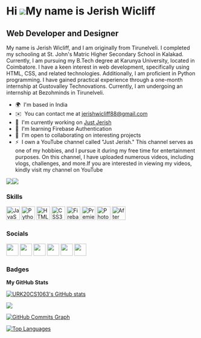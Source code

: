 Hi ![](https://user-images.githubusercontent.com/18350557/176309783-0785949b-9127-417c-8b55-ab5a4333674e.gif)My name is Jerish Wicliff
======================================================================================================================================

Web Developer and Designer
--------------------------

My name is Jerish Wicliff, and I am originally from Tirunelveli. I completed my schooling at St. John's Matric Higher Secondary School in Kalakad. Currently, I am pursuing my B.Tech degree at Karunya University, located in Coimbatore. I have a keen interest in web development, specifically using HTML, CSS, and related technologies. Additionally, I am proficient in Python programming. I have gained practical experience through a one-month internship at Gustovalley Technovations. Currently, I am undergoing an internship at Bezohminds in Tirunelveli.

* 🌍  I'm based in India
* ✉️  You can contact me at [jerishwicliff88@gmail.com](mailto:jerishwicliff88@gmail.com)
* 🚀  I'm currently working on [Just Jerish](http://www.youtube.com/@justjerish1818)
* 🧠  I'm learning Firebase Authentication
* 🤝  I'm open to collaborating on interesting projects
* ⚡  I own a YouTube channel called "Just Jerish." This channel serves as one of my hobbies, and I pursue it during my free time for entertainment purposes. On this channel, I have uploaded numerous videos, including vlogs, challenges, and more.If you are interested in viewing my videos, kindly visit my channel on YouTube

<a href="https://www.github.com/URK20CS1063" target="_blank" rel="noreferrer"><img
src="https://img.shields.io/github/followers/URK20CS1063?logo=github&style=for-the-badge&color=0891b2&labelColor=1c1917" /></a><a href="https://www.twitter.com/jerish__wicliff" target="_blank" rel="noreferrer"><img
src="https://img.shields.io/twitter/follow/jerish__wicliff?logo=twitter&style=for-the-badge&color=0891b2&labelColor=1c1917"
/></a>

### Skills


<p align="left">
<a href="https://developer.mozilla.org/en-US/docs/Web/JavaScript" target="_blank" rel="noreferrer"><img src="https://raw.githubusercontent.com/danielcranney/readme-generator/main/public/icons/skills/javascript-colored.svg" width="36" height="36" alt="JavaScript" /></a>
<a href="https://www.python.org/" target="_blank" rel="noreferrer"><img src="https://raw.githubusercontent.com/danielcranney/readme-generator/main/public/icons/skills/python-colored.svg" width="36" height="36" alt="Python" /></a>
<a href="https://developer.mozilla.org/en-US/docs/Glossary/HTML5" target="_blank" rel="noreferrer"><img src="https://raw.githubusercontent.com/danielcranney/readme-generator/main/public/icons/skills/html5-colored.svg" width="36" height="36" alt="HTML5" /></a>
<a href="https://www.w3.org/TR/CSS/#css" target="_blank" rel="noreferrer"><img src="https://raw.githubusercontent.com/danielcranney/readme-generator/main/public/icons/skills/css3-colored.svg" width="36" height="36" alt="CSS3" /></a>
<a href="https://firebase.google.com/" target="_blank" rel="noreferrer"><img src="https://raw.githubusercontent.com/danielcranney/readme-generator/main/public/icons/skills/firebase-colored.svg" width="36" height="36" alt="Firebase" /></a>
<a href="https://www.adobe.com/uk/products/premiere.html" target="_blank" rel="noreferrer"><img src="https://raw.githubusercontent.com/danielcranney/readme-generator/main/public/icons/skills/premierepro-colored.svg" width="36" height="36" alt="Premiere Pro" /></a>
<a href="https://www.adobe.com/uk/products/photoshop.html" target="_blank" rel="noreferrer"><img src="https://raw.githubusercontent.com/danielcranney/readme-generator/main/public/icons/skills/photoshop-colored.svg" width="36" height="36" alt="Photoshop" /></a>
<a href="https://www.adobe.com/uk/products/aftereffects.html" target="_blank" rel="noreferrer"><img src="https://raw.githubusercontent.com/danielcranney/readme-generator/main/public/icons/skills/aftereffects-colored.svg" width="36" height="36" alt="After Effects" /></a>
</p>


### Socials

<p align="left"> <a href="https://www.facebook.com/jerish.sam" target="_blank" rel="noreferrer"><img src="https://raw.githubusercontent.com/danielcranney/readme-generator/main/public/icons/socials/facebook.svg" width="32" height="32" /></a> <a href="https://www.github.com/URK20CS1063" target="_blank" rel="noreferrer"><img src="https://raw.githubusercontent.com/danielcranney/readme-generator/main/public/icons/socials/github.svg" width="32" height="32" /></a> <a href="http://www.instagram.com/jerish__wicliff" target="_blank" rel="noreferrer"><img src="https://raw.githubusercontent.com/danielcranney/readme-generator/main/public/icons/socials/instagram.svg" width="32" height="32" /></a> <a href="https://www.linkedin.com/in/jerish-wicliff-h-033718209/" target="_blank" rel="noreferrer"><img src="https://raw.githubusercontent.com/danielcranney/readme-generator/main/public/icons/socials/linkedin.svg" width="32" height="32" /></a> <a href="https://www.twitter.com/jerish__wicliff" target="_blank" rel="noreferrer"><img src="https://raw.githubusercontent.com/danielcranney/readme-generator/main/public/icons/socials/twitter.svg" width="32" height="32" /></a> <a href="https://www.youtube.com/@justjerish" target="_blank" rel="noreferrer"><img src="https://raw.githubusercontent.com/danielcranney/readme-generator/main/public/icons/socials/youtube.svg" width="32" height="32" /></a></p>

### Badges

<b>My GitHub Stats</b>

<a href="http://www.github.com/URK20CS1063"><img src="https://github-readme-stats.vercel.app/api?username=URK20CS1063&show_icons=true&hide=&count_private=true&title_color=0891b2&text_color=ffffff&icon_color=0891b2&bg_color=1c1917&hide_border=true&show_icons=true" alt="URK20CS1063's GitHub stats" /></a>

<a href="http://www.github.com/URK20CS1063"><img src="https://github-readme-streak-stats.herokuapp.com/?user=URK20CS1063&stroke=ffffff&background=1c1917&ring=0891b2&fire=0891b2&currStreakNum=ffffff&currStreakLabel=0891b2&sideNums=ffffff&sideLabels=ffffff&dates=ffffff&hide_border=true" /></a>

<a href="http://www.github.com/URK20CS1063"><img src="https://github-readme-activity-graph.cyclic.app/graph?username=URK20CS1063&bg_color=1c1917&color=ffffff&line=0891b2&point=ffffff&area_color=1c1917&area=true&hide_border=true&custom_title=GitHub%20Commits%20Graph" alt="GitHub Commits Graph" /></a>

<a href="https://github.com/URK20CS1063" align="left"><img src="https://github-readme-stats.vercel.app/api/top-langs/?username=URK20CS1063&langs_count=10&title_color=0891b2&text_color=ffffff&icon_color=0891b2&bg_color=1c1917&hide_border=true&locale=en&custom_title=Top%20%Languages" alt="Top Languages" /></a>
